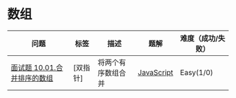# 数组

| 问题                                                                               | 标签     | 描述               | 题解                                          | 难度（成功/失败） |
| ---------------------------------------------------------------------------------- | -------- | ------------------ | --------------------------------------------- | ----------------- |
| [面试题 10.01.合并排序的数组](https://leetcode-cn.com/problems/sorted-merge-lcci/) | [双指针] | 将两个有序数组合并 | [JavaScript](./面试题10.01.合并排序的数组.js) | Easy(1/0)         |
